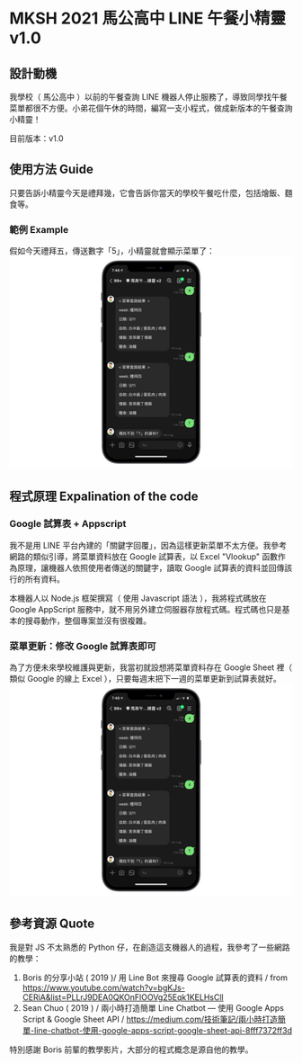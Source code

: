 # MKSH 2021 馬公高中 LINE 午餐小精靈 v1.0
## 設計動機

我學校（ 馬公高中 ）以前的午餐查詢 LINE 機器人停止服務了，導致同學找午餐菜單都很不方便。小弟花個午休的時間，編寫一支小程式，做成新版本的午餐查詢小精靈！

目前版本：v1.0

## 使用方法 Guide

只要告訴小精靈今天是禮拜幾，它會告訴你當天的學校午餐吃什麼，包括燴飯、麵食等。

### 範例 Example

假如今天禮拜五，傳送數字「5」，小精靈就會顯示菜單了：
![image](https://github.com/jschang19/MKSH_lunch_LINEbot/blob/main/image/screenshot.jpg)

## 程式原理 Expalination of the code
### Google 試算表 + Appscript 

我不是用 LINE 平台內建的「關鍵字回覆」，因為這樣更新菜單不太方便。我參考網路的類似引導，將菜單資料放在 Google 試算表，以 Excel "Vlookup" 函數作為原理，讓機器人依照使用者傳送的關鍵字，讀取 Google 試算表的資料並回傳該行的所有資料。

本機器人以 Node.js 框架撰寫（ 使用 Javascript 語法 ），我將程式碼放在 Google AppScript 服務中，就不用另外建立伺服器存放程式碼。程式碼也只是基本的搜尋動作，整個專案並沒有很複雜。

### 菜單更新：修改 Google 試算表即可

為了方便未來學校維護與更新，我當初就設想將菜單資料存在 Google Sheet 裡（ 類似 Google 的線上 Excel ），只要每週末把下一週的菜單更新到試算表就好。
![image](https://github.com/jschang19/MKSH_lunch_LINEbot/blob/main/image/screenshot.jpg)

## 參考資源 Quote

我是對 JS 不太熟悉的 Python 仔，在創造這支機器人的過程，我參考了一些網路的教學：

1. Boris 的分享小站 ( 2019 )/ 用 Line Bot 來搜尋 Google 試算表的資料 / from https://www.youtube.com/watch?v=bgKJs-CERiA&list=PLLrJ9DEA0QKOnFlOOVg25Eqk1KELHsCll
2. Sean Chuo ( 2019 ) / 兩小時打造簡單 Line Chatbot — 使用 Google Apps Script & Google Sheet API /
https://medium.com/技術筆記/兩小時打造簡單-line-chatbot-使用-google-apps-script-google-sheet-api-8fff7372ff3d

特別感謝 Boris 前輩的教學影片，大部分的程式概念是源自他的教學。
